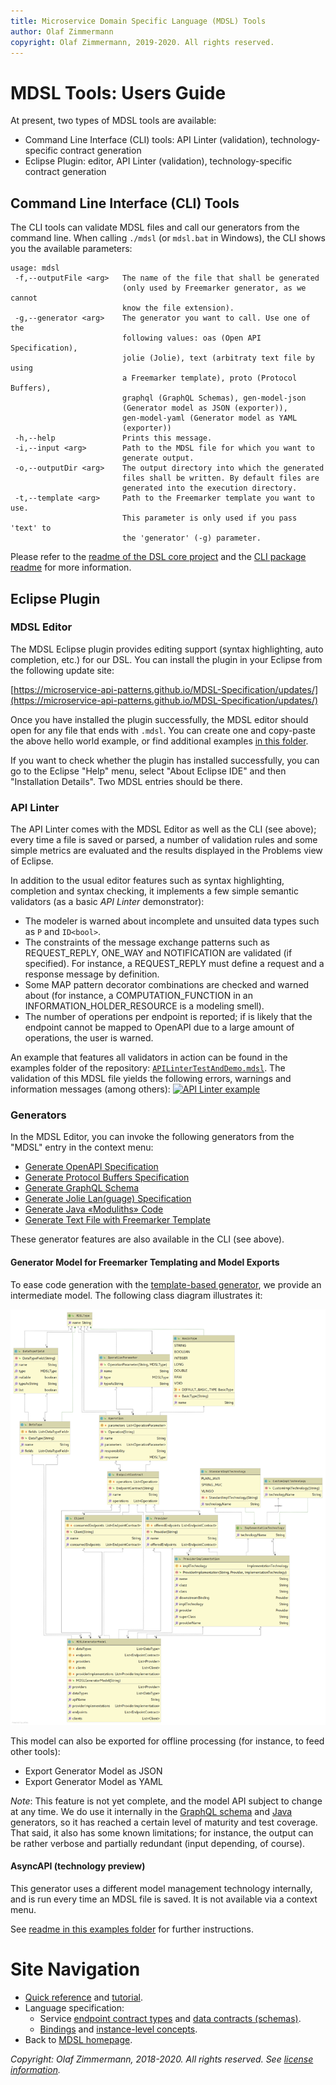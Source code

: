```yaml
---
title: Microservice Domain Specific Language (MDSL) Tools
author: Olaf Zimmermann
copyright: Olaf Zimmermann, 2019-2020. All rights reserved.
---
```


MDSL Tools: Users Guide
=======================

<!-- from top-level index page/readme:
### Installation in Eclipse

 * Update site: [https://microservice-api-patterns.github.io/MDSL-Specification/updates/](https://microservice-api-patterns.github.io/MDSL-Specification/updates/)
 * The grammar can be found in the `dsl-core` project (more precisely, in the `io.mdsl./src/io.mdsl` folder of this project): [public](https://github.com/Microservice-API-Patterns/MDSL-Specification/blob/master/dsl-core/io.mdsl/src/io/mdsl/APIDescription.xtext) and [private](https://github.com/Microservice-API-Patterns/MDSL-Specification/blob/master/dsl-core/io.mdsl/src/io/mdsl/APIDescription.xtext) repository.

### Direct links into repository

* [Full grammar](https://github.com/Microservice-API-Patterns/MDSL-Specification/blob/master/dsl-core/io.mdsl/src/io/mdsl/APIDescription.xtext)
* [Examples](https://github.com/Microservice-API-Patterns/MDSL-Specification/blob/master/tree/master/examples)
-->

At present, two types of MDSL tools are available: 

* Command Line Interface (CLI) tools: API Linter (validation), technology-specific contract generation 
* Eclipse Plugin: editor, API Linter (validation), technology-specific contract generation


## Command Line Interface (CLI) Tools

The CLI tools can  validate MDSL files and call our generators from the command line. When calling `./mdsl` (or `mdsl.bat` in Windows), the CLI shows you the available parameters:

```text
usage: mdsl
 -f,--outputFile <arg>   The name of the file that shall be generated
                         (only used by Freemarker generator, as we cannot
                         know the file extension).
 -g,--generator <arg>    The generator you want to call. Use one of the
                         following values: oas (Open API Specification),
                         jolie (Jolie), text (arbitraty text file by using
                         a Freemarker template), proto (Protocol Buffers),
                         graphql (GraphQL Schemas), gen-model-json
                         (Generator model as JSON (exporter)),
                         gen-model-yaml (Generator model as YAML
                         (exporter))
 -h,--help               Prints this message.
 -i,--input <arg>        Path to the MDSL file for which you want to
                         generate output.
 -o,--outputDir <arg>    The output directory into which the generated
                         files shall be written. By default files are
                         generated into the execution directory.
 -t,--template <arg>     Path to the Freemarker template you want to use.
                         This parameter is only used if you pass 'text' to
                         the 'generator' (-g) parameter.
```

Please refer to the [readme of the DSL core project](https://github.com/Microservice-API-Patterns/MDSL-Specification/tree/master/dsl-core/README.md) and the [CLI package readme](https://github.com/Microservice-API-Patterns/MDSL-Specification/tree/master/dsl-core/io.mdsl.cli) for  more information.


## Eclipse Plugin

### MDSL Editor
The MDSL Eclipse plugin provides editing support (syntax highlighting, auto completion, etc.) for our DSL. You can install the plugin in your Eclipse from the following update site:

[https://microservice-api-patterns.github.io/MDSL-Specification/updates/](https://microservice-api-patterns.github.io/MDSL-Specification/updates/)

Once you have installed the plugin successfully, the MDSL editor should open for any file that ends with `.mdsl`. You can create one and copy-paste the above hello world example, or find additional examples [in this folder](https://github.com/Microservice-API-Patterns/MDSL-Specification/tree/master/examples).

If you want to check whether the plugin has installed successfully, you can go to the Eclipse "Help" menu, select "About Eclipse IDE" and then "Installation Details". Two MDSL entries should be there.


### API Linter 
The API Linter comes with the MDSL Editor as well as the CLI (see above); every time a file is saved or parsed, a number of validation rules and some simple metrics are evaluated and the results displayed in the Problems view of Eclipse.

In addition to the usual editor features such as syntax highlighting, completion and syntax checking, it implements a few simple semantic validators (as a basic *API Linter* demonstrator):

* The modeler is warned about incomplete and unsuited data types such as `P` and `ID<bool>`.
* The constraints of the message exchange patterns such as REQUEST_REPLY, ONE_WAY and NOTIFICATION are validated (if specified). For instance, a REQUEST_REPLY must define a request and a response message by definition.
* Some MAP pattern decorator combinations are checked and warned about (for instance, a COMPUTATION_FUNCTION in an INFORMATION_HOLDER_RESOURCE is a modeling smell).
* The number of operations per endpoint is reported; if is likely that the endpoint cannot be mapped to OpenAPI due to a large amount of operations, the user is warned.
<!-- TODO (v4.2) check whether there are more now -->

An example that features all validators in action can be found in the examples folder of the repository: [`APILinterTestAndDemo.mdsl`](https://github.com/Microservice-API-Patterns/MDSL-Specification/blob/master/examples/APILinterTestAndDemo.mdsl).
The validation of this MDSL file yields the following errors, warnings and information messages (among others):
<a target="_blank" href="/media/api-linter-example.png">![API Linter example](/media/api-linter-example.png)</a>


### Generators

In the MDSL Editor, you can invoke the following generators from the "MDSL" entry in the context menu:

* [Generate OpenAPI Specification](./generators/open-api)
* [Generate Protocol Buffers Specification](./generators/protocol-buffers)
* [Generate GraphQL Schema](./generators/graphql)
* [Generate Jolie Lan(guage) Specification](./generators/jolie)
* [Generate Java «Moduliths» Code](./generators/java)
* [Generate Text File with Freemarker Template](./generators/freemarker)

These generator features are also available in the CLI (see above).

#### Generator Model for Freemarker Templating and Model Exports
To ease code generation with the [template-based generator](./generators/freemarker), we provide an intermediate model. The following class diagram illustrates it:

<a href="./media/mdsl-generator-model.png" target="_blank">![MDSL Generator Model](./media/mdsl-generator-model.png)</a>

This model can also be exported for offline processing (for instance, to feed other tools): 

* Export Generator Model as JSON 
* Export Generator Model as YAML

*Note*: This feature is not yet complete, and the model API subject to change at any time. We do use it internally in the [GraphQL schema](./graphql) and [Java](./java) generators, so it has reached a certain level of maturity and test coverage. That said, it also has some known limitations; for instance, the output can be rather verbose and partially redundant (input depending, of course). 

#### AsyncAPI (technology preview)

This generator uses a different model management technology internally, and is run every time an MDSL file is saved. It is not available via a context menu.

See [readme in this examples folder](https://github.com/Microservice-API-Patterns/MDSL-Specification/tree/master/examples/asyncMDSL) for further instructions.


# Site Navigation

* [Quick reference](./quickreference) and [tutorial](./tutorial). 
* Language specification: 
    * Service [endpoint contract types](./servicecontract) and [data contracts (schemas)](./datacontract). 
    * [Bindings](./bindings) and [instance-level concepts](./optionalparts). 
* Back to [MDSL homepage](./index).

*Copyright: Olaf Zimmermann, 2018-2020. All rights reserved. See [license information](https://github.com/Microservice-API-Patterns/MDSL-Specification/blob/master/LICENSE).*

<!-- *EOF* -->